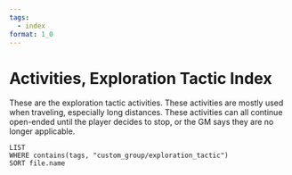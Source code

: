 ```yaml
---
tags:
  - index
format: 1_0
---
```

# Activities, Exploration Tactic Index

These are the exploration tactic activities. These activities are mostly used when traveling, especially long distances. These activities can all continue open-ended until the player decides to stop, or the GM says they are no longer applicable.
```dataview  
LIST
WHERE contains(tags, "custom_group/exploration_tactic") 
SORT file.name
```